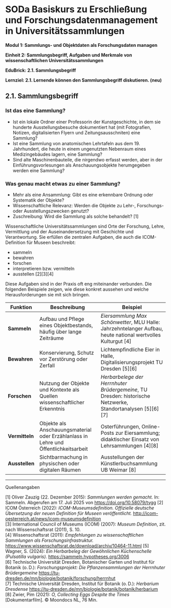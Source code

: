 <!--
*titel:
*author:in/urheber:in: Rebekka Reichert
orcid: https://orcid.org/0009-0006-8283-3234
email: SODa@sammlungen.io
*lizenz: cc by
lizenzlink: https://creativecommons.org/
*persistenter OER link: 
language: DE
version:  v1
beschreibung: 
format: SODaBasiskurs Workshop 
modultitel: Sammlungs- und Objektdaten als Forschungsdaten managen
modul: Modul 1
einheitstitel: Sammlungsbegriff
eiheit: Einheit 2
lernziel: Lernende können den Sammlungsbegriff diskutieren. (neu)
LZ-ID: (neu)
baustein: Baustein2.1
zielgruppe: https://zenodo.org/records/15574575
gestaltungsprinzip: Problemorientiertes Lernen und Peer Learning
keywords: ???
erstellungsdatum: 

technische metadaten:
medientyp: text
dateiformat: .md
dauer: 
größe:
software: Web
icon: https://raw.githubusercontent.com/chastik/SODa-Basiskurs/main/img/SODa-Logo_full.svg
icon: https://github.com/chastik/SODa-Basiskurs/blob/main/img/SODa-Logo_full.svg


link:    https://raw.githubusercontent.com/chastik/SODa-Basiskurs/refs/heads/main/soda.css

--> 

# SODa Basiskurs zu Erschließung und Forschungsdatenmanagement in Universitätssammlungen

**Modul 1: Sammlungs- und Objektdaten als Forschungsdaten managen**

**Einheit 2: Sammlungsbegriff, Aufgaben und Merkmale von wissenschaftlichen Universitätssammlungen**

**EduBrick: 2.1. Sammlungsbegriff**

**Lernziel: 2.1. Lernende können den Sammlungsbegriff diskutieren. (neu)**


## 2.1. Sammlungsbegriff

### **Ist das eine Sammlung?**
- Ist ein lokale Ordner einer Professorin der Kunstgeschichte, in dem sie hunderte Ausstellungsbesuche dokumentiert hat (mit Fotografien, Notizen, digitalisierten Flyern und Zeitungsausschniten) eine Sammlung?
- Ist eine Sammlung von anatomischen Lehrtafeln aus dem 19. Jahrhundert, die heute in einem ungenutzten Nebenraum eines Medizingebäudes lagern, eine Sammlung?
- Sind alte Maschinenbauteile, die nirgendwo erfasst werden, aber in der Einführungsvorlesungen als Anschauungsobjekte herumgegeben werden eine Sammlung?

### **Was genau macht etwas zu einer Sammlung?**
- Mehr als eine Ansammlung: Gibt es eine erkennbare Ordnung oder Systematik der Objekte?
- Wissenschaftliche Relevanz: Werden die Objekte zu Lehr-, Forschungs- oder Ausstellungszwecken genutzt?
- Zuschreibung: Wird die Sammlung als solche behandelt? [1]

Wissenschaftliche Universitätssammlungen sind Orte der Forschung, Lehre, Vermittlung und der Auseinandersetzung mit Geschichte und Verantwortung. Sie erfüllen die zentralen Aufgaben, die auch die ICOM-Definition für Museen beschreibt:

- sammeln  
- bewahren  
- forschen  
- interpretieren bzw. vermitteln  
- ausstellen [2][3][4]

Diese Aufgaben sind in der Praxis oft eng miteinander verbunden. Die folgenden Beispiele zeigen, wie diese konkret aussehen und welche Herausforderungen sie mit sich bringen.

 Funktion     | Beschreibung                                                                                         | Beispiel                                                                                                       |
|--------------|------------------------------------------------------------------------------------------------------|----------------------------------------------------------------------------------------------------------------|
| **Sammeln**   | Aufbau und Pflege eines Objektbestands, häufig über lange Zeiträume                                  | *Eiersammlung Max Schönwetter*, MLU Halle: Jahrzehntelanger Aufbau, heute national wertvolles Kulturgut [4]   |
| **Bewahren**  | Konservierung, Schutz vor Zerstörung oder Zerfall                                                    | Lichtempfindliche Eier in Halle, Digitalisierungsprojekt TU Dresden [5][6]                                     |
| **Forschen**  | Nutzung der Objekte und Kontexte als Quellen wissenschaftlicher Erkenntnis                          | *Herbarbelege der Herrnhuter Brüdergemeine*, TU Dresden: historische Netzwerke, Standortanalysen [5][6][7]    |
| **Vermitteln**| Objekte als Anschauungsmaterial oder Erzählanlass in Lehre und Öffentlichkeitsarbeit                | Osterführungen, Online-Posts zur Eiersammlung; didaktischer Einsatz von Lehrsammlungen [4][8]                 |
| **Ausstellen**| Sichtbarmachung in physischen oder digitalen Räumen                                                 | Ausstellungen der Künstlerbuchsammlung UB Weimar [8]                                                          |




-----------
Quellenangaben

[1] Oliver Zauzig (22. Dezember 2015): *Sammlungen werden gemacht.* In: Sammeln. Abgerufen am 17. Juli 2025 von https://doi.org/10.58079/tvgg
[2] ICOM Österreich (2022): *ICOM-Museumsdefinition. Offizielle deutsche Übersetzung der neuen Definition für Museen veröffentlicht.* http://icom-oesterreich.at/news/icom-museumsdefinition  
[3] International Council of Museums (ICOM) (2007): *Museum Definition*, zit. nach Wissenschaftsrat (2011), S. 10.  
[4] Wissenschaftsrat (2011): *Empfehlungen zu wissenschaftlichen Sammlungen als Forschungsinfrastruktur.* https://www.wissenschaftsrat.de/download/archiv/10464-11.html 
[5] Wagner, S. (2024): *Ein Herbarbeleg der Gewöhnlichen Küchenschelle (Pulsatilla vulgaris).* https://sammeln.hypotheses.org/3006  
[6] Technische Universität Dresden, Botanischer Garten und Institut für Botanik (o. D.): *Forschungsprojekt: Die Pflanzensammlungen der Herrnhuter Brüdergemeine* https://tu-dresden.de/mn/biologie/botanik/forschung/herrnhut  
[7] Technische Universität Dresden, Institut für Botanik (o. D.): *Herbarium Dresdense* https://tu-dresden.de/mn/biologie/botanik/botanik/herbarium  
[8] Zwier, Pim (2021): *O, Collecting Eggs Despite the Times* [Dokumentarfilm]. © Moondocs NL, 76 Min.  




